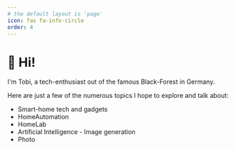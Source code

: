 ```yaml
---
# the default layout is 'page'
icon: fas fa-info-circle
order: 4
---
```


# 👋 Hi!



I'm Tobi, a tech-enthusiast out of the famous Black-Forest in Germany. 


Here are just a few of the numerous topics I hope to explore and talk about:

* Smart-home tech and gadgets
* HomeAutomation
* HomeLab
* Artificial Intelligence - Image generation
* Photo


